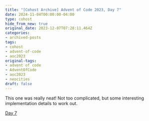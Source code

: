 ```yaml
---
title: "[Cohost Archive] Advent of Code 2023, Day 7"
date: 2024-11-04T00:00:00-04:00
type: cohost
hide_from_new: true
original_date: 2023-12-07T07:28:11.464Z
categories:
- archived-posts
tags:
- cohost
- advent-of-code
- aoc2023
original-tags:
- advent of code
- AdventOfCode
- aoc2023
- neocities
draft: false
---
```


This one was really neat! Not too complicated, but some interesting implementation details to work out.

[Day 7](/thoughts/devlogs/adventofcode/2023/day7/)